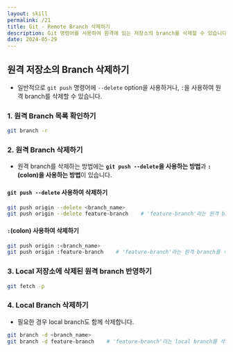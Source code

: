 ```yaml
---
layout: skill
permalink: /21
title: Git - Remote Branch 삭제하기
description: Git 명령어를 사용하여 원격에 있는 저장소의 branch를 삭제할 수 있습니다.
date: 2024-05-29
---
```



## 원격 저장소의 Branch 삭제하기

- 일반적으로 `git push` 명령어에 `--delete` option을 사용하거나, `:`을 사용하여 원격 branch를 삭제할 수 있습니다.


### 1. 원격 Branch 목록 확인하기

```bash
git branch -r
```


### 2. 원격 Branch 삭제하기

- 원격 branch를 삭제하는 방법에는 **`git push --delete`을 사용하는 방법**과 **`:`(colon)을 사용하는 방법**이 있습니다.

#### `git push --delete` 사용하여 삭제하기

```bash
git push origin --delete <branch_name>
git push origin --delete feature-branch    # 'feature-branch'라는 원격 branch를 삭제
```

#### `:`(colon) 사용하여 삭제하기

```bash
git push origin :<branch_name>
git push origin :feature-branch    # 'feature-branch'라는 원격 branch를 삭제
```


### 3. Local 저장소에 삭제된 원격 branch 반영하기

```bash
git fetch -p
```


### 4. Local Branch 삭제하기

- 필요한 경우 local branch도 함께 삭제합니다.

```bash
git branch -d <branch_name>
git branch -d feature-branch    # 'feature-branch'라는 local branch를 삭제
```
